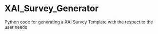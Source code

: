 # XAI_Survey_Generator
Python code for generating a XAI Survey Template with the respect to the user needs
